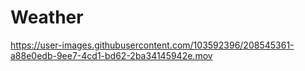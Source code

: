 # Weather


https://user-images.githubusercontent.com/103592396/208545361-a88e0edb-9ee7-4cd1-bd62-2ba34145942e.mov


